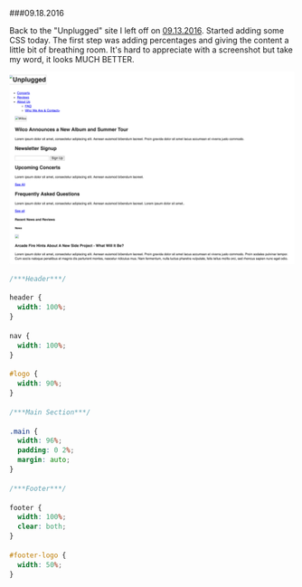 ###09.18.2016

Back to the "Unplugged" site I left off on [09.13.2016](/2016-09-13.md). Started adding some CSS today. The first step was 
adding percentages and giving the content a little bit of breathing room. It's hard to appreciate with a screenshot but take
my word, it looks MUCH BETTER.

![Percentages](/091816.png)

```css
/***Header***/

header {
  width: 100%;
}

nav {
  width: 100%;
}

#logo {
  width: 90%;
}

/***Main Section***/

.main {
  width: 96%;
  padding: 0 2%;
  margin: auto;
}

/***Footer***/

footer {
  width: 100%;
  clear: both;
}

#footer-logo {
  width: 50%;
}
```
